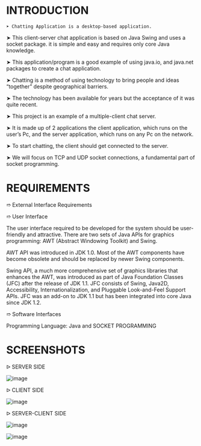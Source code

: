 # INTRODUCTION 

    ➤ Chatting Application is a desktop-based application. 

➤ This client-server chat application is based on Java Swing and uses a socket package. it is simple and easy and requires only core Java knowledge.

➤ This application/program is a good example of using java.io, and java.net packages to create a chat application. 

➤ Chatting is a method of using technology to bring people and ideas “together” despite geographical barriers. 

➤ The technology has been available for years but the acceptance of it was quite recent. 

➤ This project is an example of a multiple-client chat server.

➤ It is made up of 2 applications the client application, which runs on the user’s Pc, and the server application, which runs on any Pc on  the network. 

➤ To start chatting, the client should get connected to the server. 

➤ We will focus on TCP and UDP socket connections, a fundamental part of socket programming. 

# REQUIREMENTS

➱ External Interface Requirements

➱ User Interface 

The user interface required to be developed for the system should be user-friendly and attractive.
There are two sets of Java APIs for graphics programming: 
               AWT (Abstract Windowing Toolkit) and Swing.

AWT API was introduced in JDK 1.0. Most of the AWT components have become obsolete and should be replaced by newer Swing components.

Swing API, a much more comprehensive set of graphics libraries that enhances the AWT, was introduced as part of Java Foundation Classes (JFC) after the release of JDK 1.1. JFC consists of Swing, Java2D, Accessibility, Internationalization, and Pluggable Look-and-Feel Support APIs. JFC was an add-on to JDK 1.1 but has been integrated into core Java since JDK 1.2.

➱ Software Interfaces 

Programming Language: Java and SOCKET PROGRAMMING

# SCREENSHOTS

ᐅ SERVER SIDE 

![image](https://github.com/user-attachments/assets/3348aad4-4e6b-4aff-a61a-9a0bf5d8d34c)


ᐅ CLIENT SIDE

![image](https://github.com/user-attachments/assets/aa32da90-2780-43ac-a366-ac36ac61bc9f)


ᐅ SERVER-CLIENT SIDE

![image](https://github.com/user-attachments/assets/ec6cbe9d-52b4-4b07-bee7-c6643f923b00)

![image](https://github.com/user-attachments/assets/dcae8a76-7e75-4918-88dd-6b61f13e83d8)

